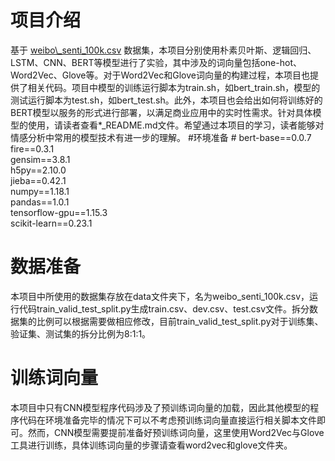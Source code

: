 # 项目介绍 #
基于 [weibo\\_senti_100k.csv](https://github.com/SophonPlus/ChineseNlpCorpus/blob/master/datasets/weibo_senti_100k/intro.ipynb) 数据集，本项目分别使用朴素贝叶斯、逻辑回归、LSTM、CNN、BERT等模型进行了实验，其中涉及的词向量包括one-hot、Word2Vec、Glove等。对于Word2Vec和Glove词向量的构建过程，本项目也提供了相关代码。项目中模型的训练运行脚本为train.sh，如bert\_train.sh，模型的测试运行脚本为test.sh，如bert\_test.sh。此外，本项目也会给出如何将训练好的BERT模型以服务的形式进行部署，以满足商业应用中的实时性需求。针对具体模型的使用，请读者查看\*\_README.md文件。希望通过本项目的学习，读者能够对情感分析中常用的模型技术有进一步的理解。
#环境准备 #
bert-base==0.0.7<br>
fire==0.3.1<br>
gensim==3.8.1<br>
h5py==2.10.0<br>
jieba==0.42.1<br>
numpy==1.18.1<br>
pandas==1.0.1<br>
tensorflow-gpu==1.15.3<br>
scikit-learn==0.23.1<br>
# 数据准备 #
本项目中所使用的数据集存放在data文件夹下，名为weibo\_senti\_100k.csv，运行代码train\_valid\_test_split.py生成train.csv、dev.csv、test.csv文件。拆分数据集的比例可以根据需要做相应修改，目前train\_valid\_test\_split.py对于训练集、验证集、测试集的拆分比例为8:1:1。
# 训练词向量 #
本项目中只有CNN模型程序代码涉及了预训练词向量的加载，因此其他模型的程序代码在环境准备完毕的情况下可以不考虑预训练词向量直接运行相关脚本文件即可。然而，CNN模型需要提前准备好预训练词向量，这里使用Word2Vec与Glove工具进行训练，具体训练词向量的步骤请查看word2vec和glove文件夹。